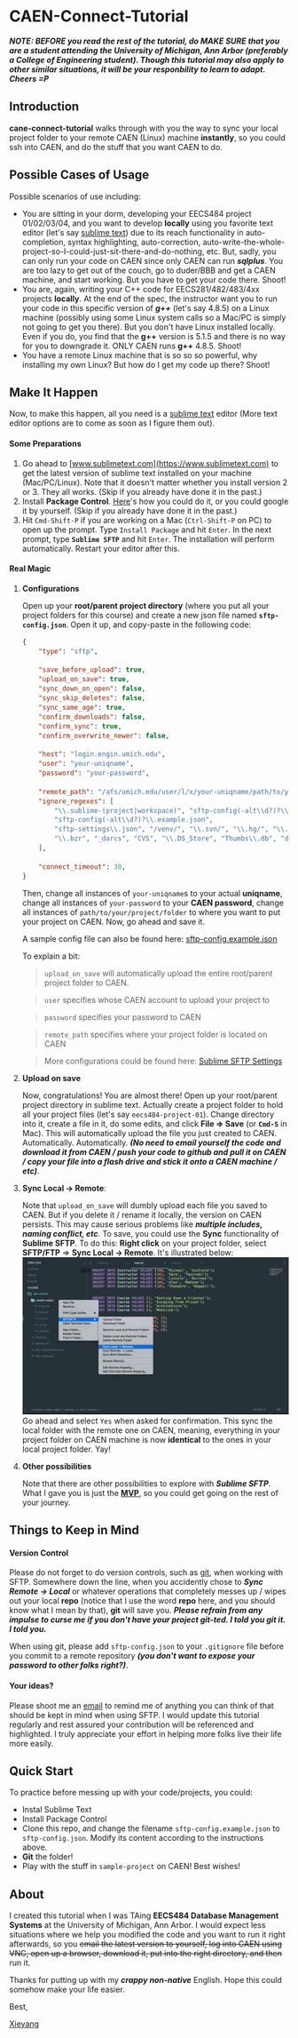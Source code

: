 # CAEN-Connect-Tutorial

***NOTE: BEFORE you read the rest of the tutorial, do MAKE SURE that you are a student attending the University of Michigan, Ann Arbor (preferably a College of Engineering student). Though this tutorial may also apply to other similar situations, it will be your responbility to learn to adapt. Cheers =P***

## Introduction

**cane-connect-tutorial** walks through with you the way to sync your local project folder to your remote CAEN (Linux) machine **instantly**, so you could ssh into CAEN, and do the stuff that you want CAEN to do. 

## Possible Cases of Usage

Possible scenarios of use including:

- You are sitting in your dorm, developing your EECS484 project 01/02/03/04, and you want to develop **locally** using you favorite text editor (let's say [sublime text](https://www.sublimetext.com)) due to its reach functionality in auto-completion, syntax highlighting, auto-correction, auto-write-the-whole-project-so-I-could-just-sit-there-and-do-nothing, etc. But, sadly, you can only run your code on CAEN since only CAEN can run ***sqlplus***. You are too lazy to get out of the couch, go to duder/BBB and get a CAEN machine, and start working. But you have to get your code there. Shoot!
- You are, again, writing your C++ code for EECS281/482/483/4xx projects **locally**. At the end of the spec, the instructor want you to run your code in this specific version of ***g++*** (let's say 4.8.5) on a Linux machine (possibly using some Linux system calls so a Mac/PC is simply not going to get you there). But you don't have Linux installed locally. Even if you do, you find that the **g++** version is 5.1.5 and there is no way for you to downgrade it. ONLY CAEN runs **g++** 4.8.5. Shoot!
- You have a remote Linux machine that is so so so powerful, why installing my own Linux? But how do I get my code up there? Shoot!

## Make It Happen

Now, to make this happen, all you need is a [sublime text](https://www.sublimetext.com) editor (More text editor options are to come as soon as I figure them out).

#### Some Preparations
1. Go ahead to [www.sublimetext.com](https://www.sublimetext.com) to get the latest version of sublime text installed on your machine (Mac/PC/Linux). Note that it doesn't matter whether you install version 2 or 3. They all works. (Skip if you already have done it in the past.)
2. Install **Package Control**. [Here](https://packagecontrol.io/installation)'s how you could do it, or you could google it by yourself. (Skip if you already have done it in the past.)
3. Hit `Cmd-Shift-P` if you are working on a Mac (`Ctrl-Shift-P` on PC) to open up the prompt. Type `Install Package` and hit `Enter`. In the next prompt, type **`Sublime SFTP`** and hit `Enter`. The installation will perform automatically. Restart your editor after this.

#### Real Magic
1. **Configurations**

	Open up your **root/parent project directory** (where you put all your project folders for this course) and create a new json file named **`sftp-config.json`**. Open it up, and copy-paste in the following code:

	```json
	{    
	    "type": "sftp",
	
	    "save_before_upload": true,
	    "upload_on_save": true,
	    "sync_down_on_open": false,
	    "sync_skip_deletes": false,
	    "sync_same_age": true,
	    "confirm_downloads": false,
	    "confirm_sync": true,
	    "confirm_overwrite_newer": false,
	    
	    "host": "login.engin.umich.edu",
	    "user": "your-uniqname",
	    "password": "your-password",
	    
	    "remote_path": "/afs/umich.edu/user/l/x/your-uniqname/path/to/your/project/folder",
	    "ignore_regexes": [
	        "\\.sublime-(project|workspace)", "sftp-config(-alt\\d?)?\\.json",
	        "sftp-config(-alt\\d?)?\\.example.json",
	        "sftp-settings\\.json", "/venv/", "\\.svn/", "\\.hg/", "\\.git/",
	        "\\.bzr", "_darcs", "CVS", "\\.DS_Store", "Thumbs\\.db", "desktop\\.ini"
	    ],
	
	    "connect_timeout": 30,
	}
	```
	Then, change all instances of `your-uniqname`s to your actual **uniqname**, change all instances of `your-password` to your **CAEN password**, change all instances of `path/to/your/project/folder` to where you want to put your project on CAEN. Now, go ahead and save it.
		
	A sample config file can also be found here: [sftp-config.example.json](./sftp-config.example.json)
	
	To explain a bit:
	> `upload_on_save` will automatically upload the entire root/parent project folder to CAEN.
	
	> `user` specifies whose CAEN account to upload your project to
	
	> `password` specifies your password to CAEN
	
	> `remote_path` specifies where your project folder is located on CAEN
	
	> More configurations could be found here: [Sublime SFTP Settings](https://wbond.net/sublime_packages/sftp/settings#Settings)

2. **Upload on save**

	Now, congratulations! You are almost there! Open up your root/parent project directory in sublime text. Actually create a project folder to hold all your project files (let's say `eecs484-project-01`). Change directory into it, create a file in it, do some edits, and click **File => Save** (or **`Cmd-S`** in Mac). This will automatically upload the file you just created to CAEN. Automatically. Automatically. ***(No need to email yourself the code and download it from CAEN / push your code to github and pull it on CAEN / copy your file into a flash drive and stick it onto a CAEN machine / etc)***.

3. **Sync Local -> Remote**: 
	
	Note that `upload_on_save` will dumbly upload each file you saved to CAEN. But if you delete it / rename it locally, the version on CAEN persists. This may cause serious problems like ***multiple includes, naming conflict, etc***. To save, you could use the **Sync** functionality of **Sublime SFTP**. To do this: **Right click** on your project folder, select **SFTP/FTP** => **Sync Local -> Remote**. It's illustrated below:
	![sync](./pic/sync.jpg)
	Go ahead and select `Yes` when asked for confirmation. This sync the local folder with the remote one on CAEN, meaning, everything in your project folder on CAEN machine is now **identical** to the ones in your local project folder. Yay!
	
4. **Other possibilities**

	Note that there are other possibilities to explore with ***Sublime SFTP***. What I gave you is just the **[MVP](https://en.wikipedia.org/wiki/Minimum_viable_product)**, so you could get going on the rest of your journey.
	

## Things to Keep in Mind

#### Version Control
Please do not forget to do version controls, such as [git](https://en.wikipedia.org/wiki/Git), when working with SFTP. Somewhere down the line, when you accidently chose to ***Sync Remote -> Local*** or whatever operations that completely messes up / wipes out your local **repo** (notice that I use the word **repo** here, and you should know what I mean by that), **git** will save you. ***Please refrain from any impulse to curse me if you don't have your project git-ted. I told you git it. I told you.***

When using git, please add `sftp-config.json` to your `.gitignore` file before you commit to a remote repository ***(you don't want to expose your password to other folks right?)***. 

#### Your ideas?
Please shoot me an [email](mailto:lxieyang@umich.edu) to remind me of anything you can think of that should be kept in mind when using SFTP. I would update this tutorial regularly and rest assured your contribution will be referenced and highlighted. I truly appreciate your effort in helping more folks live their life more easily.

## Quick Start
To practice before messing up with your code/projects, you could:

- Instal Sublime Text
- Install Package Control
- Clone this repo, and change the filename `sftp-config.example.json` to `sftp-config.json`. Modify its content according to the instructions above.
- **Git** the folder!
- Play with the stuff in `sample-project` on CAEN! Best wishes!


## About
I created this tutorial when I was TAing **EECS484 Database Management Systems** at the University of Michigan, Ann Arbor. I would expect less situations where we help you modified the code and you want to run it right afterwards, so you ~~email the latest version to yourself, log into CAEN using VNC, open up a browser, download it, put into the right directory, and then~~ run it.

Thanks for putting up with my ***crappy non-native*** English. Hope this could somehow make your life easier. 

Best,

[Xieyang](http://lxieyang.github.io)